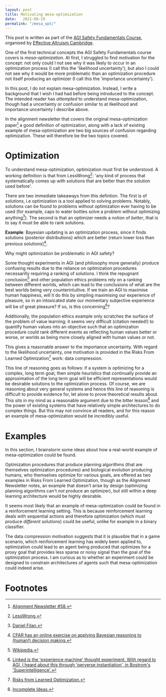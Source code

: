 ```yaml
---
layout: post
title: Motivating mesa-optimization
date:   2021-09-19
permalink: "/mesa_opt/"
---
```


This post is written as part of the [AGI Safety Fundamentals Course](https://www.eacambridge.org/agi-safety-fundamentals), organised by [Effective Altruism Cambridge](https://www.eacambridge.org).

One of the first technical concepts the AGI Safety Fundamentals course covers is *mesa-optimization*. At first, I struggled to find motivation for the concept: not only could I not see why it was likely to occur in an optimization process (I call this the 'likelihood uncertainty'), but also I could not see why it would be more problematic than an optimization procedure not itself producing an optimizer (I call this the 'importance uncertainty').

In this post, I do not explain mesa-optimization. Instead, I write a background that I wish I had had before being introduced to the concept. The intended reader has *attempted* to understand mesa-optimization, though had a uncertainty or confusion similar to at likelihood and importance uncertainty I describe above.

In the alignment newsletter that covers the original mesa-optimization paper[^fn1] a good definition of optimization, along with a lack of existing example of mesa-optimization are two big sources of confusion regarding optimization. These will therefore be the two topics covered.

# Optimization

To understand mesa-optimization, optimization must first be understood. A working definition is that from LessWrong[^fn3]: 'any kind of process that systematically comes up with solutions that are better than the solution used before'.

There are two immediate takeaways from this defintion. The first is of *solutions*, i.e optimization is a tool applied to solving problems. Notably, solutions can be found to problems without optimization ever having to be used (for example, caps to water bottles solve a problem without optimizing anything[^fn4]). The second is that an optimizer needs a notion of *better*, that is to say it must be able to rank solutions. 

**Example**: Bayesian updating is an optimization process, since it finds solutions (posterior distributions) which are better (return lower loss than previous solutions)[^fn5].

Why might optimization be problematic in AGI safety?

Some thought experiments in AGI (and philosophy more generally) produce confusing results due to the reliance on optimization procedures necessarilly requiring a ranking of solutions. I think the repugnant conclusion[^fn2] and other population ethics problems rely on a ranking between different worlds, which can lead to the conclusions of what are the best worlds being very counterintuitive. If we train an AGI to maximise human happiness, will it do this by simpling maximising our experience of pleasure, so in an intoxicated state our momentary subjective experience will be of great pleasure? If so, is this concerning[^fn6]?

Additionally, the population ethics example only scratches the surface of the problem of value learning; it seems very difficult (citation needed!) to quantify human values into an objective such that an optimization procedure could rank different events as reflecting human values better or worse, or worlds as being more closely aligned with human values or not.

This gives a reasonable answer to the importance uncertainty. With regard to the likelihood uncertainty, one motivation is provided in the Risks From Learned Optimization[^fn7] work: data compression.

This line of reasoning goes as follows: if a system is optimizing for a complex, long term goal, then simple heuristics that continually provide an approximation of the long term goal will be efficient representations would be desirable solutions to the optimization process. Of course, we are reasoning about very general systems and hence this line of reasoning is difficult to provide evidence for, let alone to prove theoretical results about. This sits in my mind as a reasonable argument due to the bitter lesson[^fn9] and the power of existing systems that have relatively simple architectures to do complex things. But this may not convince all readers, and for this reason an example of mesa-optimization would be incredibly useful.

# Examples

In this section, I brainstorm some ideas about how a real-world example of mesa-optimization could be found.

Optimization procedures that produce planning algorithms (that are themselves optimization procedures) and biological evolution producing humans, who themselves optimize for various goals, are offered as two examples in Risks From Learned Optimization, though as the Alignment Newsletter notes, an example that doesn't arise by design (optimizing planning algorithms can't *not* produce an optimizer), but still within a deep learning architecture would be highly desirable.

It seems most likely that an example of mesa-optimization could be found in a reinforcement learning setting. This is because reinforcement learning deals with sequential actions and therefore optimization (which must produce *different* solutions) could be useful, unlike for example in a binary classifier.

The data compression motivation suggests that it is plausible that in a game scenario, which reinforcement learning has widely been applied to, optimization could lead to an agent being produced that optimizes for a proxy goal that provides less sparse or noisy signal than the goal of the optimization process. I am curious as to whether an experiment could be designed to constrain architectures of agents such that mesa-optimization could indeed arise.

# Footnotes

[^fn1]: [Alignment Newsletter #58.](https://www.lesswrong.com/posts/XWPJfgBymBbL3jdFd/an-58-mesa-optimization-what-it-is-and-why-we-should-care)
[^fn3]: [LessWrong.](https://www.lesswrong.com/tag/optimization.)
[^fn5]: [CFAR has an online exercise on applying Bayesian reasoning to (human!) decision making.](https://programs.clearerthinking.org/question_of_evidence.html#.YUejt3WYVNg.)
[^fn2]: [Wikipedia.](https://en.wikipedia.org/wiki/Mere_addition_paradox)
[^fn6]: [Linked is the 'experience machine' thought experiment. With regard to AGI, I heard about this through 'perverse instantiation', in Bostrom's 'Superintelligence'.](https://en.wikipedia.org/wiki/Experience_machine)
[^fn4]: [Daniel Filan.](https://danielfilan.com/2018/08/31/bottle_caps_arent_optimisers.html)
[^fn7]: [Risks from Learned Optimization.](https://www.alignmentforum.org/s/r9tYkB2a8Fp4DN8yB/p/q2rCMHNXazALgQpGH)
[^fn9]: [Incomplete Ideas.](http://www.incompleteideas.net/IncIdeas/BitterLesson.html)
